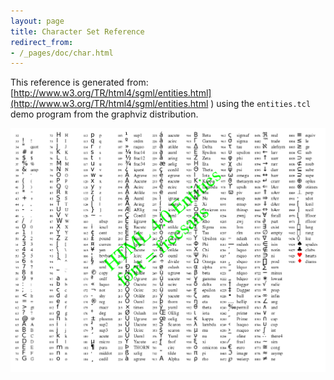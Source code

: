 ```yaml
---
layout: page
title: Character Set Reference
redirect_from:
- /_pages/doc/char.html
---
```

This reference is generated from: [http://www.w3.org/TR/html4/sgml/entities.html](http://www.w3.org/TR/html4/sgml/entities.html ) using the `entities.tcl` demo program from the graphviz distribution.

![character glyphs](gdtclft.entities.example.png)
